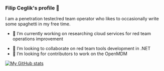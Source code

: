 ### Filip Ceglik's profile 👋

<!--
**filipceglik/filipceglik** is a ✨ _special_ ✨ repository because its `README.md` (this file) appears on your GitHub profile.

Here are some ideas to get you started:
-->
I am a penetration tester/red team operator who likes to occasionally write some spaghetti in my free time. 

- 🔭 I’m currently working on researching cloud services for red team operations improvement
<!-- - 🌱 I’m currently learning sleep -->
- 👯 I’m looking to collaborate on red team tools development in .NET
- 👯 I’m looking for contributors to work on the OpenMDM

[![My GitHub stats](https://github-readme-stats.vercel.app/api?username=filipceglik&theme=onedark&show_icons=true)](https://github.com/anuraghazra/github-readme-stats) 


